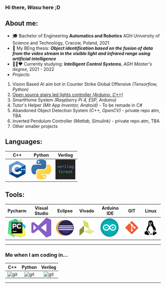### Hi there, *Wasu* here ;D

## About me:
 - 🎓 Bachelor of Engineering **Automatics and Robotics** AGH University of Science and Technology, Cracow, Poland, 2021
 - 📝 My BEng thesis: 
 ***Object identification based on the fusion of data from the video stream in the visible light and infrared range using artificial intelligence***
 - 💚🖤❤️ Currently studying: ***Intelligent Control Systems***, *AGH Master's degree*, 2021 - 2022
 - *Projects*:
 1. Vision Based AI aim bot in Counter Strike Global Offensive *(Tensorflow, Python)*
 2. [Open source stairs led lights controller *(Arduino, C++)*](https://github.com/WasuMrTomass0/LedControllerStairs)
 3. SmartHome System *(Raspberry Pi 4, ESP, Arduino)*
 4. Tutor's Helper *(Mit App Inventor, Android)* - To be remade in C#
 5. Abandoned Object Detection System *(C++, OpenCV)* - private repo atm, TBA
 6. Inverted Pendulum Controller *(Matlab, Simulink)* - private repo atm, TBA
 7. Other smaller projects
 
 ## Languages:

| C++ 	| Python 	| Verilog 	|
|-----	|--------	|---------	|
| <img src="images/cpp.png" alt="cpp" width="64"/>    	|    <img src="images/python.png" alt="python" width="64"/>    	|      <img src="images/verilog.png" alt="verilog" width="64"/>   	|


 ## Tools:

 | Pycharm | Visual Studio | Eclipse | Vivado | Arduino IDE | GIT | Linux |
|:-------:|:-------------:|:-------:|--------|-------------|-----|-------|
|    <img src="images/pycharm.png" alt="pycharm" width="64"/>     |      <img src="images/visualstudio.png" alt="visualstudio" width="64"/>         |    <img src="images/eclipse.png" alt="eclipse" width="64"/>     |    <img src="images/vivado.png" alt="vivado" width="64"/>    |      <img src="images/arduino.png" alt="arduino" width="64"/>       |  <img src="images/git.png" alt="git" width="64"/>   |   <img src="images/linux.png" alt="linux" width="64"/>    |

---
### Me when I am coding in...
| C++ 	| Python 	| Verilog 	|
|:-----------:	|:--------------------------:	|:--------------:	|
|  <img src="https://i.kym-cdn.com/photos/images/original/001/879/958/fb1.gif" alt="git" width="64"/>   	|     <img src="https://i.kym-cdn.com/photos/images/original/001/879/958/fb1.gif" alt="git" width="64"/>   	|  <img src="https://i.kym-cdn.com/photos/images/original/001/879/958/fb1.gif" alt="git" width="64"/>	|

---
